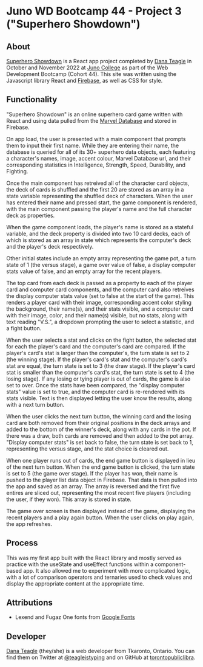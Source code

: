 # Juno WD Bootcamp 44 - Project 3 ("Superhero Showdown")

## About

[Superhero Showdown](https://superhero-showdown.netlify.app/) is a React app project completed by [Dana Teagle](https://danateagle.com) in October and November 2022 at [Juno College](https://junocollege.com) as part of the Web Development Bootcamp (Cohort 44). This site was written using the Javascript library React and [Firebase](https://firebase.google.com/), as well as CSS for style.

## Functionality

"Superhero Showdown" is an online superhero card game written with React and using data pulled from the [Marvel Database](https://marvel.fandom.com/wiki/Marvel_Database) and stored in Firebase.

On app load, the user is presented with a main component that prompts them to input their first name. While they are entering their name, the database is queried for all of its 30+ superhero data objects, each featuring a character's names, image, accent colour, Marvel Database url, and their corresponding statistics in Intelligence, Strength, Speed, Durability, and Fighting.

Once the main component has retreived all of the character card objects, the deck of cards is shuffled and the first 20 are stored as an array in a state variable representing the shuffled deck of characters. When the user has entered their name and pressed start, the game component is rendered, with the main component passing the player's name and the full character deck as properties.

When the game component loads, the player's name is stored as a stateful variable, and the deck property is divided into two 10 card decks, each of which is stored as an array in state which represents the computer's deck and the player's deck respectively.

Other initial states include an empty array representing the game pot, a turn state of 1 (the versus stage), a game over value of false, a display computer stats value of false, and an empty array for the recent players.

The top card from each deck is passed as a property to each of the player card and computer card components, and the computer card also retreives the display computer stats value (set to false at the start of the game). This renders a player card with their image, corresponding accent color styling the background, their name(s), and their stats visible, and a computer card with their image, color, and their name(s) visible, but no stats, along with text reading "V.S.", a dropdown prompting the user to select a statistic, and a fight button.

When the user selects a stat and clicks on the fight button, the selected stat for each the player's card and the computer's card are compared. If the player's card's stat is larger than the computer's, the turn state is set to 2 (the winning stage). If the player's card's stat and the computer's card's stat are equal, the turn state is set to 3 (the draw stage). If the player's card stat is smaller than the computer's card's stat, the turn state is set to 4 (the losing stage). If any losing or tying player is out of cards, the game is also set to over. Once the stats have been compared, the "display computer stats" value is set to true, and the computer card is re-rendered with its stats visible. Text is then displayed letting the user know the results, along with a next turn button.

When the user clicks the next turn button, the winning card and the losing card are both removed from their original positions in the deck arrays and added to the bottom of the winner's deck, along with any cards in the pot. If there was a draw, both cards are removed and then added to the pot array. "Display computer stats" is set back to false, the turn state is set back to 1, representing the versus stage, and the stat choice is cleared out.

When one player runs out of cards, the end game button is displayed in lieu of the next turn button. When the end game button is clicked, the turn state is set to 5 (the game over stage). If the player has won, their name is pushed to the player list data object in Firebase. That data is then pulled into the app and saved as an array. The array is reversed and the first five entires are sliced out, representing the most recent five players (including the user, if they won). This array is stored in state.

The game over screen is then displayed instead of the game, displaying the recent players and a play again button. When the user clicks on play again, the app refreshes.

## Process

This was my first app built with the React library and mostly served as practice with the useState and useEffect functions within a component-based app. It also allowed me to experiment with more complicated logic, with a lot of comparison operators and ternaries used to check values and display the appropriate content at the appropriate time.

## Attributions

- Lexend and Fugaz One fonts from [Google Fonts](https://fonts.google.com/)

## Developer

[Dana Teagle](https://danateagle.com) (they/she) is a web developer from Tkaronto, Ontario. You can find them on Twitter at [@teagleistyping](https://twitter.com/teagleistyping) and on GitHub at [torontopubliclibra](https://github.com/torontopubliclibra).
